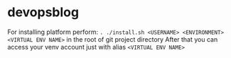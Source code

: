 # devopsblog
For installing platform perform:
`. ./install.sh <USERNAME> <ENVIRONMENT> <VIRTUAL ENV NAME>` in the root of git project directory
After that you can access your venv account just with alias `<VIRTUAL ENV NAME>`
